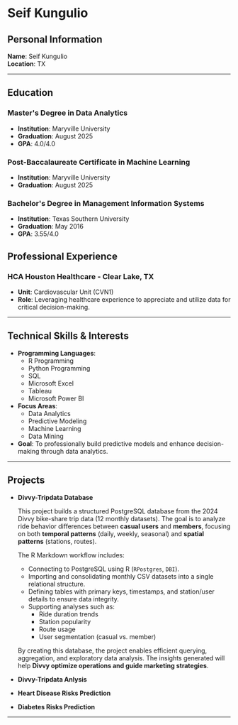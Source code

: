 # Seif Kungulio

## Personal Information
**Name**: Seif Kungulio  
**Location**: TX

---

## Education
### Master's Degree in Data Analytics
- **Institution**: Maryville University  
- **Graduation**: August 2025
- **GPA**: 4.0/4.0
 
### Post-Baccalaureate Certificate in Machine Learning
- **Institution**: Maryville University  
- **Graduation**: August 2025
 
### Bachelor's Degree in Management Information Systems
- **Institution**: Texas Southern University
- **Graduation**: May 2016
- **GPA**: 3.55/4.0

## Professional Experience
### HCA Houston Healthcare - Clear Lake, TX
- **Unit**: Cardiovascular Unit (CVN1)  
- **Role**: Leveraging healthcare experience to appreciate and utilize data for critical decision-making.

---

## Technical Skills & Interests
- **Programming Languages**:
  - R Programming
  - Python Programming
  - SQL
  - Microsoft Excel
  - Tableau
  - Microsoft Power BI
- **Focus Areas**:  
  - Data Analytics
  - Predictive Modeling
  - Machine Learning
  - Data Mining
- **Goal**: To professionally build predictive models and enhance decision-making through data analytics.

---

## Projects
- **Divvy-Tripdata Database**

  This project builds a structured PostgreSQL database from the 2024 Divvy bike-share trip data (12 monthly datasets). The goal is to analyze ride behavior differences between **casual users** and **members**, focusing on both **temporal patterns** (daily, weekly, seasonal) and **spatial patterns** (stations, routes).

  The R Markdown workflow includes:
  - Connecting to PostgreSQL using R (`RPostgres`, `DBI`).
  - Importing and consolidating monthly CSV datasets into a single relational structure.
  - Defining tables with primary keys, timestamps, and station/user details to ensure data integrity.
  - Supporting analyses such as:
    - Ride duration trends
    - Station popularity
    - Route usage
    - User segmentation (casual vs. member)

  By creating this database, the project enables efficient querying, aggregation, and exploratory data analysis. The insights generated will help **Divvy optimize operations and guide marketing strategies**.

- **Divvy-Tripdata Anlysis**
- **Heart Disease Risks Prediction**
- **Diabetes Risks Prediction**
  
---

<!---
shkungulio/shkungulio is a ✨ special ✨ repository because its `README.md` (this file) appears on your GitHub profile.
You can click the Preview link to take a look at your changes.
--->
